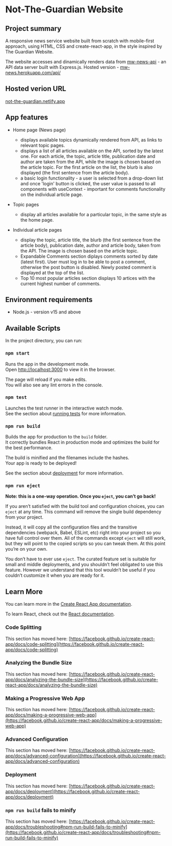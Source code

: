 # Not-The-Guardian Website

## Project summary

A responsive news service website built from scratch with mobile-first approach, using HTML, CSS and create-react-app, in the style inspired by The Guardian Website.

The website accesses and dinamically renders data from [mw-news-api](https://github.com/maria-walker/mw-news-api) - an API data server built with Express.js. Hosted version - [mw-news.herokuapp.com/api/](https://mw-news.herokuapp.com/api/)

## Hosted verion URL

[not-the-guardian.netlify.app](https://not-the-guardian.netlify.app/)

## App features

- Home page (News page)

  - displays available topics dynamically rendered from API, as links to relevant topic pages.
  - displays a list of all articles available on the API, sorted by the latest one. For each article, the topic, article title, publication date and author are taken from the API, while the image is chosen based on the article topic. For the first article on the list, the blurb is also displayed (the first sentence from the article body).
  - a basic login functionality - a user is selected from a drop-down list and once 'login' button is clicked, the user value is passed to all components with useContext - important for comments functionality on the individual article page.

- Topic pages

  - display all articles available for a particular topic, in the same style as the home page.

- Individual article pages

  - display the topic, article title, the blurb (the first sentence from the article body), publication date, author and article body, taken from the API. The image is chosen based on the article topic.
  - Expandable Comments section diplays comments sorted by date (latest first). User must log in to be able to post a comment, otherwise the post button is disabled. Newly posted comment is displayed at the top of the list.
  - Top 10 most popular articles section displays 10 artices with the current highest number of comments.

## Environment requirements

- Node.js - version v15 and above

## Available Scripts

In the project directory, you can run:

### `npm start`

Runs the app in the development mode.\
Open [http://localhost:3000](http://localhost:3000) to view it in the browser.

The page will reload if you make edits.\
You will also see any lint errors in the console.

### `npm test`

Launches the test runner in the interactive watch mode.\
See the section about [running tests](https://facebook.github.io/create-react-app/docs/running-tests) for more information.

### `npm run build`

Builds the app for production to the `build` folder.\
It correctly bundles React in production mode and optimizes the build for the best performance.

The build is minified and the filenames include the hashes.\
Your app is ready to be deployed!

See the section about [deployment](https://facebook.github.io/create-react-app/docs/deployment) for more information.

### `npm run eject`

**Note: this is a one-way operation. Once you `eject`, you can’t go back!**

If you aren’t satisfied with the build tool and configuration choices, you can `eject` at any time. This command will remove the single build dependency from your project.

Instead, it will copy all the configuration files and the transitive dependencies (webpack, Babel, ESLint, etc) right into your project so you have full control over them. All of the commands except `eject` will still work, but they will point to the copied scripts so you can tweak them. At this point you’re on your own.

You don’t have to ever use `eject`. The curated feature set is suitable for small and middle deployments, and you shouldn’t feel obligated to use this feature. However we understand that this tool wouldn’t be useful if you couldn’t customize it when you are ready for it.

## Learn More

You can learn more in the [Create React App documentation](https://facebook.github.io/create-react-app/docs/getting-started).

To learn React, check out the [React documentation](https://reactjs.org/).

### Code Splitting

This section has moved here: [https://facebook.github.io/create-react-app/docs/code-splitting](https://facebook.github.io/create-react-app/docs/code-splitting)

### Analyzing the Bundle Size

This section has moved here: [https://facebook.github.io/create-react-app/docs/analyzing-the-bundle-size](https://facebook.github.io/create-react-app/docs/analyzing-the-bundle-size)

### Making a Progressive Web App

This section has moved here: [https://facebook.github.io/create-react-app/docs/making-a-progressive-web-app](https://facebook.github.io/create-react-app/docs/making-a-progressive-web-app)

### Advanced Configuration

This section has moved here: [https://facebook.github.io/create-react-app/docs/advanced-configuration](https://facebook.github.io/create-react-app/docs/advanced-configuration)

### Deployment

This section has moved here: [https://facebook.github.io/create-react-app/docs/deployment](https://facebook.github.io/create-react-app/docs/deployment)

### `npm run build` fails to minify

This section has moved here: [https://facebook.github.io/create-react-app/docs/troubleshooting#npm-run-build-fails-to-minify](https://facebook.github.io/create-react-app/docs/troubleshooting#npm-run-build-fails-to-minify)
